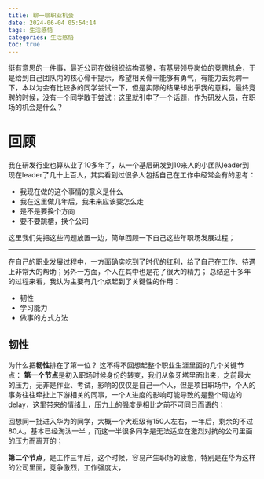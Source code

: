 ```yaml
---
title: 聊一聊职业机会
date: 2024-06-04 05:54:14
tags: 生活感悟
categories: 生活感悟
toc: true
---
```

挺有意思的一件事，最近公司在做组织结构调整，有基层领导岗位的竞聘机会，于是给到自己团队内的核心骨干提示，希望相关骨干能够有勇气，有能力去竞聘一下，本以为会有比较多的同学尝试一下，但是实际的结果却出乎我的意料，最终竞聘的时候，没有一个同学敢于尝试；这里就引申了一个话题，作为研发人员，在职场的机会是什么？

<!-- more -->

# 回顾
我在研发行业也算从业了10多年了，从一个基层研发到10来人的小团队leader到现在leader了几十上百人，其实看到过很多人包括自己在工作中经常会有的思考：
* 我现在做的这个事情的意义是什么
* 我在这里做几年后，我未来应该要怎么走
* 是不是要换个方向
* 要不要跳槽，换个公司

这里我们先把这些问题放置一边，简单回顾一下自己这些年职场发展过程；

---

在自己的职业发展过程中，一方面确实吃到了时代的红利，给了自己在工作、待遇上非常大的帮助；另外一方面，个人在其中也是花了很大的精力；
总结这十多年的过程来看，我认为主要有几个点起到了关键性的作用：
* 韧性
* 学习能力
* 做事的方式方法

## 韧性
为什么把**韧性**排在了第一位？ 
这不得不回想起整个职业生涯里面的几个关键节点：
**第一个节点**是初入职场时候身份的转变，我们从象牙塔里面出来，之前最大的压力，无非是作业、考试，影响的仅仅是自己一个人，但是项目职场中，个人的事务往往牵扯上下游相关的同事，一个人进度的影响可能导致的是整个周边的delay，这里带来的情绪上，压力上的强度是相比之前不可同日而语的；

回想同一批进入华为的同学，大概一个大班级有150人左右，一年后，剩余的不过80人，基本已经淘汰一半 ，而这一半很多同学是无法适应在激烈对抗的公司里面的压力而离开的；

**第二个节点**，是工作三年后，这个时候，容易产生职场的疲惫，特别是在华为这样的公司里面，竞争激烈，工作强度大，
